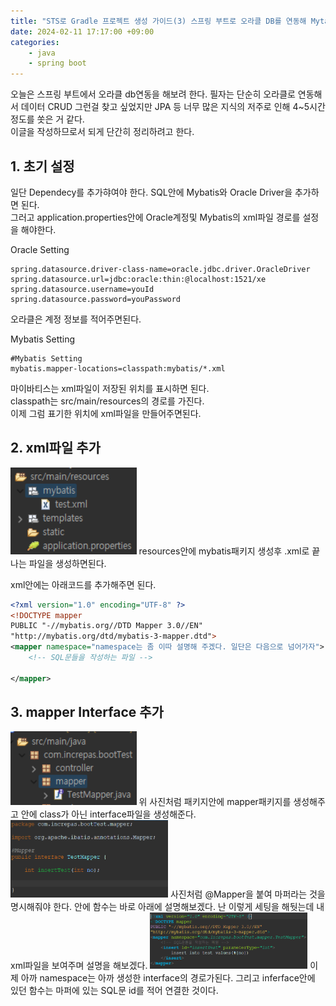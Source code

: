 ```yaml
---
title: "STS로 Gradle 프로젝트 생성 가이드(3) 스프링 부트로 오라클 DB를 연동해 Mytais로 데이터 CRUD"
date: 2024-02-11 17:17:00 +09:00
categories: 
    - java
    - spring boot
---
```

오늘은 스프링 부트에서 오라클 db연동을 해보려 한다. 필자는 단순히 오라클로 연동해서 데이터 CRUD 그런걸 찾고 싶었지만 JPA 등 너무 많은 지식의 저주로 인해 4~5시간 정도를 쏫은 거 같다.   
이글을 작성하므로서 되게 단간히 정리하려고 한다.

## 1. 초기 설정
일단 Dependecy를 추가햐여야 한다. SQL안에 Mybatis와 Oracle Driver을 추가하면 된다.  
그러고 application.properties안에 Oracle계정및 Mybatis의 xml파일 경로를 설정을 해야한다.   

Oracle Setting
```properties
spring.datasource.driver-class-name=oracle.jdbc.driver.OracleDriver
spring.datasource.url=jdbc:oracle:thin:@localhost:1521/xe
spring.datasource.username=youId
spring.datasource.password=youPassword
```
오라클은 계정 정보를 적어주면된다.


Mybatis Setting
```properties
#Mybatis Setting
mybatis.mapper-locations=classpath:mybatis/*.xml
```
마이바티스는 xml파일이 저장된 위치를 표시하면 된다.  
classpath는 src/main/resources의 경로를 가진다.  
이제 그럼 표기한 위치에 xml파일을 만들어주면된다.

## 2. xml파일 추가
<img src="/img/스크린샷 2024-02-14 125210.png" style="width: 40%;">  
resources안에 mybatis패키지 생성후 .xml로 끝나는 파일을 생성하면된다.

xml안에는 아래코드를 추가해주면 된다.
```xml
<?xml version="1.0" encoding="UTF-8" ?>
<!DOCTYPE mapper
PUBLIC "-//mybatis.org//DTD Mapper 3.0//EN"
"http://mybatis.org/dtd/mybatis-3-mapper.dtd">
<mapper namespace="namespace는 좀 이따 설명해 주겠다. 일단은 다음으로 넘어가자">
	<!-- SQL문들을 작성하는 파일 -->
	
</mapper>
```
## 3. mapper Interface 추가
<img src="/img/스크린샷 2024-02-14 131654.png" style="width: 40%;">  
위 사진처럼 패키지안에 mapper패키지를 생성해주고 안에 class가 아닌 interface파일을 생성해준다.

<img src="/img/스크린샷 2024-02-14 132226.png" style="width: 50%;">
사진처럼 @Mapper을 붙여 마퍼라는 것을 명시해줘야 한다.
안에 함수는 바로 아래에 설명해보겠다.  
난 이렇게 세팅을 해둿는데 내 xml파일을 보여주며 설명을 해보겠다.

<img src="/img/스크린샷 2024-02-14 133457.png" style="width: 50%;">  
이제 아까 namespace는 아까 생성한 interface의 경로가된다.
그리고 inferface안에 있던 함수는 마퍼에 있는 SQL문 id를 적어 연결한 것이다.  











